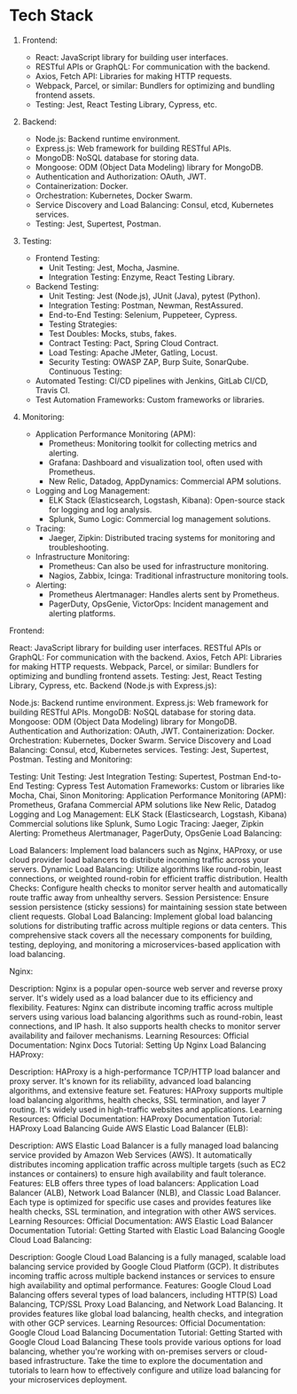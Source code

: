 # Tech Stack


1. Frontend:
    - React: JavaScript library for building user interfaces.
    - RESTful APIs or GraphQL: For communication with the backend.
    - Axios, Fetch API: Libraries for making HTTP requests.
    - Webpack, Parcel, or similar: Bundlers for optimizing and bundling frontend assets.
    - Testing: Jest, React Testing Library, Cypress, etc.
  
2. Backend:

    - Node.js: Backend runtime environment.
    - Express.js: Web framework for building RESTful APIs.
    - MongoDB: NoSQL database for storing data.
    - Mongoose: ODM (Object Data Modeling) library for MongoDB.
    - Authentication and Authorization: OAuth, JWT.
    - Containerization: Docker.
    - Orchestration: Kubernetes, Docker Swarm.
    - Service Discovery and Load Balancing: Consul, etcd, Kubernetes services.
    - Testing: Jest, Supertest, Postman.

3. Testing:
    - Frontend Testing:
      - Unit Testing: Jest, Mocha, Jasmine.
      - Integration Testing: Enzyme, React Testing Library.
    - Backend Testing:
      - Unit Testing: Jest (Node.js), JUnit (Java), pytest (Python).
      - Integration Testing: Postman, Newman, RestAssured.
      - End-to-End Testing: Selenium, Puppeteer, Cypress.
      - Testing Strategies:
      - Test Doubles: Mocks, stubs, fakes.
      - Contract Testing: Pact, Spring Cloud Contract.
      - Load Testing: Apache JMeter, Gatling, Locust.
      - Security Testing: OWASP ZAP, Burp Suite, SonarQube.
    Continuous Testing:
    - Automated Testing: CI/CD pipelines with Jenkins, GitLab CI/CD, Travis CI.
    - Test Automation Frameworks: Custom frameworks or libraries.
  
4. Monitoring:

    - Application Performance Monitoring (APM):
        - Prometheus: Monitoring toolkit for collecting metrics and alerting.
        - Grafana: Dashboard and visualization tool, often used with Prometheus.
        - New Relic, Datadog, AppDynamics: Commercial APM solutions.
    - Logging and Log Management:
        - ELK Stack (Elasticsearch, Logstash, Kibana): Open-source stack for logging and log analysis.
        - Splunk, Sumo Logic: Commercial log management solutions.
    - Tracing:
        - Jaeger, Zipkin: Distributed tracing systems for monitoring and troubleshooting.
    - Infrastructure Monitoring:
        - Prometheus: Can also be used for infrastructure monitoring.
        - Nagios, Zabbix, Icinga: Traditional infrastructure monitoring tools.
    - Alerting:
        - Prometheus Alertmanager: Handles alerts sent by Prometheus.
        - PagerDuty, OpsGenie, VictorOps: Incident management and alerting platforms.


Frontend:

React: JavaScript library for building user interfaces.
RESTful APIs or GraphQL: For communication with the backend.
Axios, Fetch API: Libraries for making HTTP requests.
Webpack, Parcel, or similar: Bundlers for optimizing and bundling frontend assets.
Testing: Jest, React Testing Library, Cypress, etc.
Backend (Node.js with Express.js):

Node.js: Backend runtime environment.
Express.js: Web framework for building RESTful APIs.
MongoDB: NoSQL database for storing data.
Mongoose: ODM (Object Data Modeling) library for MongoDB.
Authentication and Authorization: OAuth, JWT.
Containerization: Docker.
Orchestration: Kubernetes, Docker Swarm.
Service Discovery and Load Balancing: Consul, etcd, Kubernetes services.
Testing: Jest, Supertest, Postman.
Testing and Monitoring:

Testing:
Unit Testing: Jest
Integration Testing: Supertest, Postman
End-to-End Testing: Cypress
Test Automation Frameworks: Custom or libraries like Mocha, Chai, Sinon
Monitoring:
Application Performance Monitoring (APM):
Prometheus, Grafana
Commercial APM solutions like New Relic, Datadog
Logging and Log Management:
ELK Stack (Elasticsearch, Logstash, Kibana)
Commercial solutions like Splunk, Sumo Logic
Tracing: Jaeger, Zipkin
Alerting: Prometheus Alertmanager, PagerDuty, OpsGenie
Load Balancing:

Load Balancers: Implement load balancers such as Nginx, HAProxy, or use cloud provider load balancers to distribute incoming traffic across your servers.
Dynamic Load Balancing: Utilize algorithms like round-robin, least connections, or weighted round-robin for efficient traffic distribution.
Health Checks: Configure health checks to monitor server health and automatically route traffic away from unhealthy servers.
Session Persistence: Ensure session persistence (sticky sessions) for maintaining session state between client requests.
Global Load Balancing: Implement global load balancing solutions for distributing traffic across multiple regions or data centers.
This comprehensive stack covers all the necessary components for building, testing, deploying, and monitoring a microservices-based application with load balancing.



Nginx:

Description: Nginx is a popular open-source web server and reverse proxy server. It's widely used as a load balancer due to its efficiency and flexibility.
Features: Nginx can distribute incoming traffic across multiple servers using various load balancing algorithms such as round-robin, least connections, and IP hash. It also supports health checks to monitor server availability and failover mechanisms.
Learning Resources:
Official Documentation: Nginx Docs
Tutorial: Setting Up Nginx Load Balancing
HAProxy:

Description: HAProxy is a high-performance TCP/HTTP load balancer and proxy server. It's known for its reliability, advanced load balancing algorithms, and extensive feature set.
Features: HAProxy supports multiple load balancing algorithms, health checks, SSL termination, and layer 7 routing. It's widely used in high-traffic websites and applications.
Learning Resources:
Official Documentation: HAProxy Documentation
Tutorial: HAProxy Load Balancing Guide
AWS Elastic Load Balancer (ELB):

Description: AWS Elastic Load Balancer is a fully managed load balancing service provided by Amazon Web Services (AWS). It automatically distributes incoming application traffic across multiple targets (such as EC2 instances or containers) to ensure high availability and fault tolerance.
Features: ELB offers three types of load balancers: Application Load Balancer (ALB), Network Load Balancer (NLB), and Classic Load Balancer. Each type is optimized for specific use cases and provides features like health checks, SSL termination, and integration with other AWS services.
Learning Resources:
Official Documentation: AWS Elastic Load Balancer Documentation
Tutorial: Getting Started with Elastic Load Balancing
Google Cloud Load Balancing:

Description: Google Cloud Load Balancing is a fully managed, scalable load balancing service provided by Google Cloud Platform (GCP). It distributes incoming traffic across multiple backend instances or services to ensure high availability and optimal performance.
Features: Google Cloud Load Balancing offers several types of load balancers, including HTTP(S) Load Balancing, TCP/SSL Proxy Load Balancing, and Network Load Balancing. It provides features like global load balancing, health checks, and integration with other GCP services.
Learning Resources:
Official Documentation: Google Cloud Load Balancing Documentation
Tutorial: Getting Started with Google Cloud Load Balancing
These tools provide various options for load balancing, whether you're working with on-premises servers or cloud-based infrastructure. Take the time to explore the documentation and tutorials to learn how to effectively configure and utilize load balancing for your microservices deployment.





